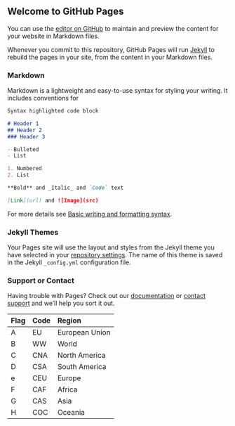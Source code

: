 ## Welcome to GitHub Pages

You can use the [editor on GitHub](https://github.com/JNiemeijer/uda-survey/edit/main/README.md) to maintain and preview the content for your website in Markdown files.

Whenever you commit to this repository, GitHub Pages will run [Jekyll](https://jekyllrb.com/) to rebuild the pages in your site, from the content in your Markdown files.

### Markdown

Markdown is a lightweight and easy-to-use syntax for styling your writing. It includes conventions for

```markdown
Syntax highlighted code block

# Header 1
## Header 2
### Header 3

- Bulleted
- List

1. Numbered
2. List

**Bold** and _Italic_ and `Code` text

[Link](url) and ![Image](src)
```

For more details see [Basic writing and formatting syntax](https://docs.github.com/en/github/writing-on-github/getting-started-with-writing-and-formatting-on-github/basic-writing-and-formatting-syntax).

### Jekyll Themes

Your Pages site will use the layout and styles from the Jekyll theme you have selected in your [repository settings](https://github.com/JNiemeijer/uda-survey/settings/pages). The name of this theme is saved in the Jekyll `_config.yml` configuration file.

### Support or Contact

Having trouble with Pages? Check out our [documentation](https://docs.github.com/categories/github-pages-basics/) or [contact support](https://support.github.com/contact) and we’ll help you sort it out.

| Flag                | Code | Region         |
|:--------------------|:-----|:---------------|
| A  | EU   | European Union |
| B   | WW   | World          |
| C | CNA  | North America  |
| D| CSA  | South America  |
| e | CEU  | Europe         |
| F | CAF  | Africa         |
| G | CAS  | Asia           |
| H | COC  | Oceania        |
